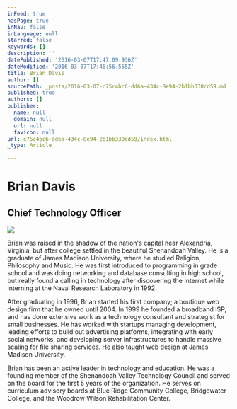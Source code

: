 ```yaml
---
inFeed: true
hasPage: true
inNav: false
inLanguage: null
starred: false
keywords: []
description: ''
datePublished: '2016-03-07T17:47:09.936Z'
dateModified: '2016-03-07T17:46:56.555Z'
title: Brian Davis
author: []
sourcePath: _posts/2016-03-07-c75c4bc6-dd6a-434c-8e94-2b1bb330cd59.md
published: true
authors: []
publisher:
  name: null
  domain: null
  url: null
  favicon: null
url: c75c4bc6-dd6a-434c-8e94-2b1bb330cd59/index.html
_type: Article

---
```

# Brian Davis

## Chief Technology Officer
![](https://the-grid-user-content.s3-us-west-2.amazonaws.com/4256e37c-901e-465e-935d-3d5eee618ae9.jpg)

Brian was raised in the shadow of the nation's capital near Alexandria, Virginia, but after college settled in the beautiful Shenandoah Valley.  He is a graduate of James Madison University, where he studied Religion, Philosophy and Music.  He was first introduced to programming in grade school and was doing networking and database consulting in high school, but really found a calling in technology after discovering the Internet while interning at the Naval Research Laboratory in 1992\.

After graduating in 1996, Brian started his first company; a boutique web design firm that he owned until 2004\.  In 1999 he founded a broadband ISP, and has done extensive work as a technology consultant and strategist for small businesses.  He has worked with startups managing development, leading efforts to build out advertising platforms, integrating with early social networks, and developing server infrastructures to handle massive scaling for file sharing services.  He also taught web design at James Madison University.

Brian has been an active leader in technology and education.  He was a founding member of the Shenandoah Valley Technology Council and served on the board for the first 5 years of the organization.  He serves on curriculum advisory boards at Blue Ridge Community College, Bridgewater College, and the Woodrow Wilson Rehabilitation Center.